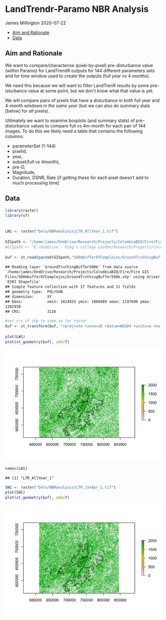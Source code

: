 LandTrendr-Paramo NBR Analysis
================
James Millington
2020-07-22

  - [Aim and Rationale](#aim-and-rationale)
  - [Data](#data)

## Aim and Rationale

We want to compare/characterise (pixel-by-pixel) pre-disturbance value
(within Paramo) for LandTrendR outputs for 144 different parameters sets
and for time window used to create the outputs (full year vs 4 months).

We need this because we will want to filter LandTrenR results by some
pre-isturbance value at some point, but we don’t know what that value is
yet.

We will compare pairs of pixels that have a disturbance in both full
year and 4-month windows *in the same year* (but we can also do summary
stats \[below\] for *all* pixels).

Ultimately we want to examine boxplots (and summary stats) of
pre-disturbance values to compare full vs 4m-month for each pair of 144
images. To do this we likely need a table that contains the following
columns:

  - parameterSet (1-144)
  - pixelid,
  - year,
  - subset(full vs 4month),
  - pre-D,
  - Magnitude,
  - Duration, DSNR, Rate \[if getting these for each pixel doesn’t add
    to much processing time\]

## Data

``` r
library(raster)
library(sf)


LW1 <- raster("Data/NBRanalysis/LTR_AllYear_1.tif")

GISpath <- "/home/james/OneDrive/Research/Projects/ColombiaBIO/Fire/Fire GIS Files/" #linux
#GISpath <- "E:/OneDrive - King's College London/Research/Projects/ColombiaBIO/Fire/Fire GIS Files/"  #windows

buf <- st_read(paste0(GISpath,"500mbufferOfComplejos/GroundTruthingBuffer500m.shp"))
```

    ## Reading layer `GroundTruthingBuffer500m' from data source `/home/james/OneDrive/Research/Projects/ColombiaBIO/Fire/Fire GIS Files/500mbufferOfComplejos/GroundTruthingBuffer500m.shp' using driver `ESRI Shapefile'
    ## Simple feature collection with 17 features and 11 fields
    ## geometry type:  POLYGON
    ## dimension:      XY
    ## bbox:           xmin: 1024933 ymin: 1060489 xmax: 1197690 ymax: 1202938
    ## CRS:            3116

``` r
#set crs of shp to same as for raster
buf <- st_transform(buf, "+proj=utm +zone=18 +datum=WGS84 +units=m +no_defs +ellps=WGS84 +towgs84=0,0,0")

plot(LW1)
plot(st_geometry(buf), add=T)
```

![](AnalyseNBR_files/figure-gfm/unnamed-chunk-1-1.png)<!-- -->

``` r
names(LW1)
```

    ## [1] "LTR_AllYear_1"

``` r
SW1 <- raster("Data/NBRanalysis/LTR_JanApr_1.tif")
plot(SW1)
plot(st_geometry(buf), add=T)
```

![](AnalyseNBR_files/figure-gfm/unnamed-chunk-1-2.png)<!-- -->
